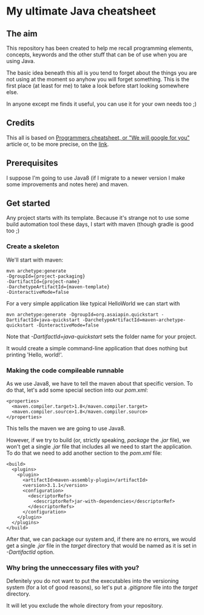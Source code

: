 # My ultimate Java cheatsheet

## The aim

This repository has been created to help me recall programming elements,
concepts, keywords and the other stuff that can be of use when you are using
Java.

The basic idea beneath this all is you tend to forget about the things you are
not using at the moment so anyhow you will forget something. This is the first
place (at least for me) to take a look before start looking somewhere else.

In anyone except me finds it useful, you can use it for your own needs too ;)

## Credits

This all is based on [Programmers cheatsheet, or "We will google for you"](https://habr.com/ru/post/420741/) article or, to be more precise, on the [link](https://cht.sh/java/:learn).

## Prerequisites

I suppose I'm going to use Java8 (if I migrate to a newer version I make some
improvements and notes here) and maven.

## Get started

Any project starts with its template. Because it's strange not to use some
build automation tool these days, I start with maven (though gradle is good too ;)

### Create a skeleton

We'll start with maven:

    mvn archetype:generate
	-DgroupId={project-packaging}
	-DartifactId={project-name}
	-DarchetypeArtifactId={maven-template}
	-DinteractiveMode=false

For a very simple application like typical HelloWorld we can start with

    mvn archetype:generate -DgroupId=org.asaiapin.quickstart -DartifactId=java-quickstart -DarchetypeArtifactId=maven-archetype-quickstart -DinteractiveMode=false

Note that *-DartifactId=java-quickstart* sets the folder name for your project.

It would create a simple command-line application that does nothing but printing
'Hello, world!'.

### Making the code compileable runnable

As we use Java8, we have to tell the maven about that specific version. To do that, let's add some special section into our *pom.xml*:

    <properties>
      <maven.compiler.target>1.8</maven.compiler.target>
      <maven.compiler.source>1.8</maven.compiler.source>
    </properties>

This tells the maven we are going to use Java8.

However, if we try to build (or, strictly speaking, *package* the *.jar* file), we won't get a single *.jar* file that includes all we need to start the application. To do that we need to add another section to the *pom.xml* file:

    <build>
      <plugins>
        <plugin>
          <artifactId>maven-assembly-plugin</artifactId>
          <version>3.1.1</version>
          <configuration>
            <descriptorRefs>
              <descriptorRef>jar-with-dependencies</descriptorRef>
            </descriptorRefs>
          </configuration>
        </plugin>
      </plugins>
    </build>

After that, we can package our system and, if there are no errors, we would get a single *.jar* file in the *target* directory that would be named as it is set in *-DartifactId* option.

### Why bring the unneccessary files with you?

Defenitely you do not want to put the executables into the versioning system (for a lot of good reasons), so let's put a *.gitignore* file into the *target* directory.

It will let you exclude the whole directory from your repository.

